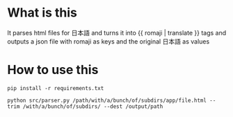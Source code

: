 # What is this
It parses html files for 日本語 and turns it into {{ romaji | translate }} tags 
and outputs a json file with romaji as keys and the original 日本語 as values

# How to use this
`pip install -r requirements.txt`

`python src/parser.py /path/with/a/bunch/of/subdirs/app/file.html --trim /with/a/bunch/of/subdirs/ --dest /output/path`